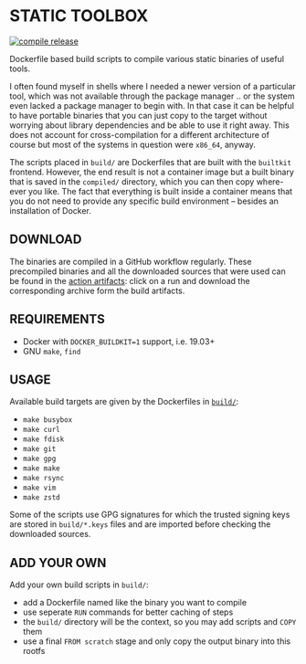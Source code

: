 # STATIC TOOLBOX

[![compile release](https://github.com/ansemjo/static-toolbox/actions/workflows/compile.yml/badge.svg)](https://github.com/ansemjo/static-toolbox/actions/workflows/compile.yml)

Dockerfile based build scripts to compile various static binaries of useful tools.

I often found myself in shells where I needed a newer version of a particular tool,
which was not available through the package manager .. or the system even lacked a
package manager to begin with. In that case it can be helpful to have portable
binaries that you can just copy to the target without worrying about library
dependencies and be able to use it right away. This does not account for cross-compilation
for a different architecture of course but most of the systems in question were
`x86_64`, anyway.

The scripts placed in `build/` are Dockerfiles that are built with the `builtkit`
frontend. However, the end result is not a container image but a built binary that
is saved in the `compiled/` directory, which you can then copy where-ever you like.
The fact that everything is built inside a container means that you do not need to
provide any specific build environment – besides an installation of Docker.

## DOWNLOAD

The binaries are compiled in a GitHub workflow regularly. These precompiled binaries
and all the downloaded sources that were used can be found in the
[action artifacts](https://github.com/ansemjo/static-toolbox/actions/workflows/compile.yml):
click on a run and download the corresponding archive form the build artifacts.

## REQUIREMENTS

* Docker with `DOCKER_BUILDKIT=1` support, i.e. 19.03+
* GNU `make`, `find`

## USAGE

Available build targets are given by the Dockerfiles in [`build/`](build/):

* `make busybox`
* `make curl`
* `make fdisk`
* `make git`
* `make gpg`
* `make make`
* `make rsync`
* `make vim`
* `make zstd`

Some of the scripts use GPG signatures for which the trusted signing keys are stored
in `build/*.keys` files and are imported before checking the downloaded sources.

## ADD YOUR OWN

Add your own build scripts in `build/`:

- add a Dockerfile named like the binary you want to compile
- use seperate `RUN` commands for better caching of steps
- the `build/` directory will be the context, so you may add scripts and `COPY` them
- use a final `FROM scratch` stage and only copy the output binary into this rootfs
